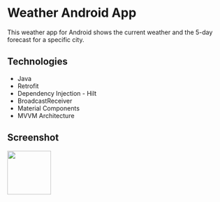 # Weather Android App
This weather app for Android shows the current weather and the 5-day forecast for a specific city.

## Technologies
- Java
- Retrofit
- Dependency Injection - Hilt
- BroadcastReceiver
- Material Components
- MVVM Architecture

## Screenshot
<img src="https://github.com/yozhykovanatolii/WeatherApp/assets/154551334/59805a13-45f2-4065-97ec-1713c2011808" width="100" height="100">


